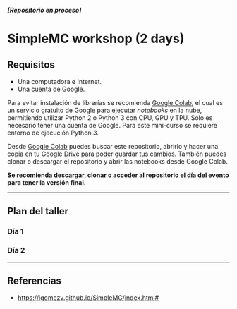 ***[Repositorio en proceso]***

# SimpleMC workshop (2 days) 

## Requisitos

- Una computadora e Internet. 
- Una cuenta de Google. 

Para evitar instalación de librerías se recomienda [Google Colab](https://colab.research.google.com), el cual es un servicio gratuito de Google para ejecutar *notebooks* en la nube, permitiendo utilizar Python 2 o Python 3 con CPU, GPU y TPU. Solo es necesario tener una cuenta de Google. Para este mini-curso se requiere entorno de ejecución Python 3. 

Desde [Google Colab](https://colab.research.google.com) puedes buscar este repositorio, abrirlo y hacer una copia en tu Google Drive para poder guardar tus cambios. También puedes clonar o descargar el repositorio y abrir las notebooks desde Google Colab. 

**Se recomienda descargar, clonar o acceder al repositorio el día del evento para tener la versión final.**

-----------------------------------

## Plan del taller

### Día 1

### Día 2

-----------------------------

## Referencias

- https://igomezv.github.io/SimpleMC/index.html# 
